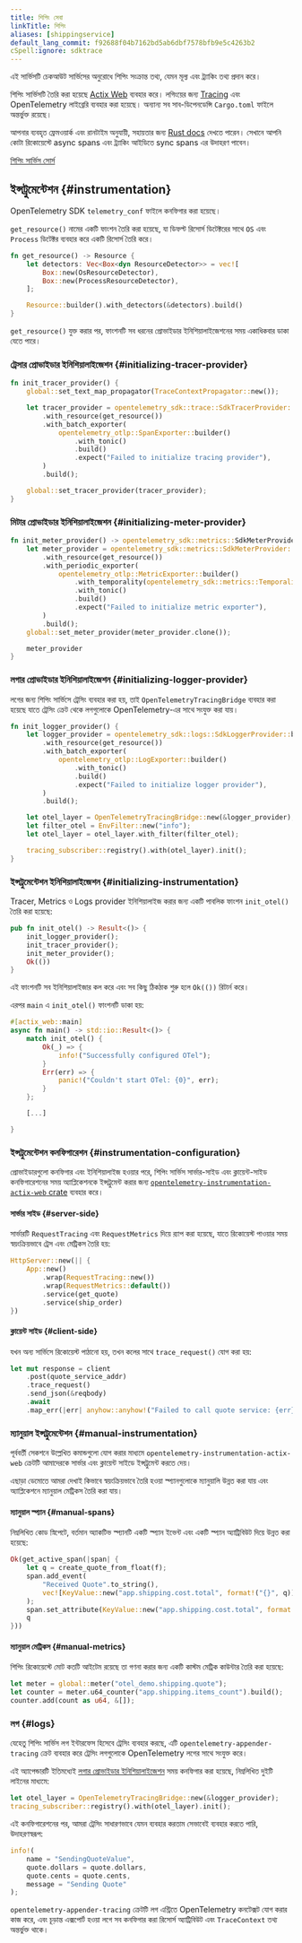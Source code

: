 ```yaml
---
title: শিপিং সেবা
linkTitle: শিপিং
aliases: [shippingservice]
default_lang_commit: f92688f04b7162bd5ab6dbf7578bfb9e5c4263b2
cSpell:ignore: sdktrace
---
```


এই সার্ভিসটি চেকআউট সার্ভিসের অনুরোধে শিপিং সংক্রান্ত তথ্য, যেমন মূল্য এবং ট্র্যাকিং তথ্য প্রদান করে।

শিপিং সার্ভিসটি তৈরি করা হয়েছে [Actix Web](https://actix.rs/) ব্যবহার করে। লগিংয়ের জন্য [Tracing](https://tracing.rs/) এবং OpenTelemetry লাইব্রেরি ব্যবহার করা হয়েছে। অন্যান্য সব সাব-ডিপেনডেন্সি `Cargo.toml` ফাইলে অন্তর্ভুক্ত রয়েছে।

আপনার ব্যবহৃত ফ্রেমওয়ার্ক এবং রানটাইম অনুযায়ী, সহায়তার জন্য [Rust docs](/docs/languages/rust/) দেখতে পারেন। সেখানে আপনি কোটা রিকোয়েস্টে async spans এবং ট্র্যাকিং আইডিতে sync spans এর উদাহরণ পাবেন।

[শিপিং সার্ভিস সোর্স](https://github.com/open-telemetry/opentelemetry-demo/blob/main/src/shipping/)

## ইন্সট্রুমেন্টেশন {#instrumentation}

OpenTelemetry SDK `telemetry_conf` ফাইলে কনফিগার করা হয়েছে।

`get_resource()` নামের একটি ফাংশন তৈরি করা হয়েছে, যা ডিফল্ট রিসোর্স ডিটেক্টরের সাথে `OS` এবং `Process` ডিটেক্টর ব্যবহার করে একটি রিসোর্স তৈরি করে।

```rust
fn get_resource() -> Resource {
    let detectors: Vec<Box<dyn ResourceDetector>> = vec![
        Box::new(OsResourceDetector),
        Box::new(ProcessResourceDetector),
    ];

    Resource::builder().with_detectors(&detectors).build()
}
```

`get_resource()` যুক্ত করার পর, ফাংশনটি সব ধরনের প্রোভাইডার ইনিশিয়ালাইজেশনের সময় একাধিকবার ডাকা যেতে পারে।

### ট্রেসার প্রোভাইডার ইনিশিয়ালাইজেশন {#initializing-tracer-provider}

```rust
fn init_tracer_provider() {
    global::set_text_map_propagator(TraceContextPropagator::new());

    let tracer_provider = opentelemetry_sdk::trace::SdkTracerProvider::builder()
        .with_resource(get_resource())
        .with_batch_exporter(
            opentelemetry_otlp::SpanExporter::builder()
                .with_tonic()
                .build()
                .expect("Failed to initialize tracing provider"),
        )
        .build();

    global::set_tracer_provider(tracer_provider);
}
```

### মিটার প্রোভাইডার ইনিশিয়ালাইজেশন {#initializing-meter-provider}

```rust
fn init_meter_provider() -> opentelemetry_sdk::metrics::SdkMeterProvider {
    let meter_provider = opentelemetry_sdk::metrics::SdkMeterProvider::builder()
        .with_resource(get_resource())
        .with_periodic_exporter(
            opentelemetry_otlp::MetricExporter::builder()
                .with_temporality(opentelemetry_sdk::metrics::Temporality::Delta)
                .with_tonic()
                .build()
                .expect("Failed to initialize metric exporter"),
        )
        .build();
    global::set_meter_provider(meter_provider.clone());

    meter_provider
}
```

### লগার প্রোভাইডার ইনিশিয়ালাইজেশন {#initializing-logger-provider}

লগের জন্য শিপিং সার্ভিসে ট্রেসিং ব্যবহার করা হয়, তাই `OpenTelemetryTracingBridge` ব্যবহার করা হয়েছে যাতে ট্রেসিং ক্রেট থেকে লগগুলোকে OpenTelemetry-এর সাথে সংযুক্ত করা যায়।

```rust
fn init_logger_provider() {
    let logger_provider = opentelemetry_sdk::logs::SdkLoggerProvider::builder()
        .with_resource(get_resource())
        .with_batch_exporter(
            opentelemetry_otlp::LogExporter::builder()
                .with_tonic()
                .build()
                .expect("Failed to initialize logger provider"),
        )
        .build();

    let otel_layer = OpenTelemetryTracingBridge::new(&logger_provider);
    let filter_otel = EnvFilter::new("info");
    let otel_layer = otel_layer.with_filter(filter_otel);

    tracing_subscriber::registry().with(otel_layer).init();
}
```

### ইন্সট্রুমেন্টেশন ইনিশিয়ালাইজেশন {#initializing-instrumentation}

Tracer, Metrics ও Logs provider ইনিশিয়ালাইজ করার জন্য একটি পাবলিক ফাংশন `init_otel()` তৈরি করা হয়েছে:

```rust
pub fn init_otel() -> Result<()> {
    init_logger_provider();
    init_tracer_provider();
    init_meter_provider();
    Ok(())
}
```

এই ফাংশনটি সব ইনিশিয়ালাইজার কল করে এবং সব কিছু ঠিকঠাক শুরু হলে `Ok(())` রিটার্ন করে।

এরপর `main` এ `init_otel()` ফাংশনটি ডাকা হয়:

```rust
#[actix_web::main]
async fn main() -> std::io::Result<()> {
    match init_otel() {
        Ok(_) => {
            info!("Successfully configured OTel");
        }
        Err(err) => {
            panic!("Couldn't start OTel: {0}", err);
        }
    };

    [...]

}
```

### ইন্সট্রুমেন্টেশন কনফিগারেশন {#instrumentation-configuration}

প্রোভাইডারগুলো কনফিগার এবং ইনিশিয়ালাইজ হওয়ার পরে, শিপিং সার্ভিস সার্ভার-সাইড এবং ক্লায়েন্ট-সাইড কনফিগারেশনের সময় অ্যাপ্লিকেশনকে ইন্সট্রুমেন্ট করার জন্য [`opentelemetry-instrumentation-actix-web` crate](https://crates.io/crates/opentelemetry-instrumentation-actix-web) ব্যবহার করে।

#### সার্ভার সাইড {#server-side}

সার্ভারটি `RequestTracing` এবং `RequestMetrics` দিয়ে র‍্যাপ করা হয়েছে, যাতে রিকোয়েস্ট পাওয়ার সময় স্বয়ংক্রিয়ভাবে ট্রেস এবং মেট্রিকস তৈরি হয়:

```rust
HttpServer::new(|| {
    App::new()
        .wrap(RequestTracing::new())
        .wrap(RequestMetrics::default())
        .service(get_quote)
        .service(ship_order)
})
```

#### ক্লায়েন্ট সাইড {#client-side}

যখন অন্য সার্ভিসে রিকোয়েস্ট পাঠানো হয়, তখন কলের সাথে `trace_request()` যোগ করা হয়:

```rust
let mut response = client
    .post(quote_service_addr)
    .trace_request()
    .send_json(&reqbody)
    .await
    .map_err(|err| anyhow::anyhow!("Failed to call quote service: {err}"))?;
```

### ম্যানুয়াল ইন্সট্রুমেন্টেশন {#manual-instrumentation}

পূর্ববর্তী সেকশনে উল্লেখিত কমান্ডগুলো যোগ করার মাধ্যমে `opentelemetry-instrumentation-actix-web` ক্রেটটি আমাদেরকে সার্ভার এবং ক্লায়েন্ট সাইডে ইন্সট্রুমেন্ট করতে দেয়।

এছাড়া ডেমোতে আমরা দেখাই কিভাবে স্বয়ংক্রিয়ভাবে তৈরি হওয়া স্প্যানগুলোকে ম্যানুয়ালি উন্নত করা যায় এবং অ্যাপ্লিকেশনে ম্যানুয়াল মেট্রিকস তৈরি করা যায়।

#### ম্যানুয়াল স্প্যান {#manual-spans}

নিম্নলিখিত কোড স্নিপেটে, বর্তমান অ্যাকটিভ স্প্যানটি একটি স্প্যান ইভেন্ট এবং একটি স্প্যান অ্যাট্রিবিউট দিয়ে উন্নত করা হয়েছে:

```rust
Ok(get_active_span(|span| {
    let q = create_quote_from_float(f);
    span.add_event(
        "Received Quote".to_string(),
        vec![KeyValue::new("app.shipping.cost.total", format!("{}", q))],
    );
    span.set_attribute(KeyValue::new("app.shipping.cost.total", format!("{}", q)));
    q
}))
```

#### ম্যানুয়াল মেট্রিকস {#manual-metrics}

শিপিং রিকোয়েস্টে মোট কতটি আইটেম রয়েছে তা গণনা করার জন্য একটি কাস্টম মেট্রিক কাউন্টার তৈরি করা হয়েছে:

```rust
let meter = global::meter("otel_demo.shipping.quote");
let counter = meter.u64_counter("app.shipping.items_count").build();
counter.add(count as u64, &[]);
```

### লগ {#logs}

যেহেতু শিপিং সার্ভিস লগ ইন্টারফেস হিসেবে ট্রেসিং ব্যবহার করছে, এটি `opentelemetry-appender-tracing` ক্রেট ব্যবহার করে ট্রেসিং লগগুলোকে OpenTelemetry লগের সাথে সংযুক্ত করে।

এই অ্যাপেন্ডারটি ইতিমধ্যেই [লগার প্রোভাইডার ইনিশিয়ালাইজেশন](#initializing-logger-provider) সময় কনফিগার করা হয়েছে, নিম্নলিখিত দুইটি লাইনের মাধ্যমে:

```rust
let otel_layer = OpenTelemetryTracingBridge::new(&logger_provider);
tracing_subscriber::registry().with(otel_layer).init();
```

এই কনফিগারেশনের পর, আমরা ট্রেসিং সাধারণভাবে যেমন ব্যবহার করতাম সেভাবেই ব্যবহার করতে পারি, উদাহরণস্বরূপ:

```rust
info!(
    name = "SendingQuoteValue",
    quote.dollars = quote.dollars,
    quote.cents = quote.cents,
    message = "Sending Quote"
);
```

`opentelemetry-appender-tracing` ক্রেটটি লগ এন্ট্রিতে OpenTelemetry কনটেক্সট যোগ করার কাজ করে, এবং চূড়ান্ত এক্সপোর্ট হওয়া লগে সব কনফিগার করা রিসোর্স অ্যাট্রিবিউট এবং `TraceContext` তথ্য অন্তর্ভুক্ত থাকে।
